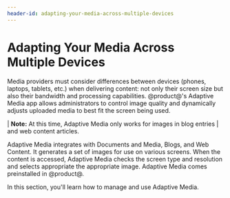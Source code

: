 ```yaml
---
header-id: adapting-your-media-across-multiple-devices
---
```


# Adapting Your Media Across Multiple Devices

Media providers must consider differences between devices (phones, laptops,
tablets, etc.) when delivering content: not only their screen size but also
their bandwidth and processing capabilities. @product@'s Adaptive Media app
allows administrators to control image quality and dynamically adjusts uploaded
media to best fit the screen being used. 

| **Note:** At this time, Adaptive Media only works for images in blog entries 
| and web content articles. 

Adaptive Media integrates with Documents and Media, Blogs, and Web Content. It
generates a set of images for use on various screens. When the content is
accessed, Adaptive Media checks the screen type and resolution and selects
appropriate the appropriate image. Adaptive Media comes preinstalled in 
@product@. 

In this section, you'll learn how to manage and use Adaptive Media. 
